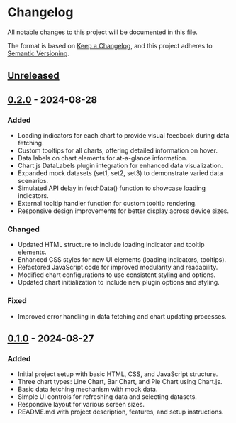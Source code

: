 # Changelog
All notable changes to this project will be documented in this file.

The format is based on [Keep a Changelog](https://keepachangelog.com/en/1.0.0/),
and this project adheres to [Semantic Versioning](https://semver.org/spec/v2.0.0.html).

## [Unreleased]

## [0.2.0] - 2024-08-28
### Added
- Loading indicators for each chart to provide visual feedback during data fetching.
- Custom tooltips for all charts, offering detailed information on hover.
- Data labels on chart elements for at-a-glance information.
- Chart.js DataLabels plugin integration for enhanced data visualization.
- Expanded mock datasets (set1, set2, set3) to demonstrate varied data scenarios.
- Simulated API delay in fetchData() function to showcase loading indicators.
- External tooltip handler function for custom tooltip rendering.
- Responsive design improvements for better display across device sizes.

### Changed
- Updated HTML structure to include loading indicator and tooltip elements.
- Enhanced CSS styles for new UI elements (loading indicators, tooltips).
- Refactored JavaScript code for improved modularity and readability.
- Modified chart configurations to use consistent styling and options.
- Updated chart initialization to include new plugin options and styling.

### Fixed
- Improved error handling in data fetching and chart updating processes.

## [0.1.0] - 2024-08-27
### Added
- Initial project setup with basic HTML, CSS, and JavaScript structure.
- Three chart types: Line Chart, Bar Chart, and Pie Chart using Chart.js.
- Basic data fetching mechanism with mock data.
- Simple UI controls for refreshing data and selecting datasets.
- Responsive layout for various screen sizes.
- README.md with project description, features, and setup instructions.

[Unreleased]: https://github.com/johnalpha74/interactive-data-viz-dashboard/compare/v0.2.0...HEAD
[0.2.0]: https://github.com/johnalpha74/interactive-data-viz-dashboard/compare/v0.1.0...v0.2.0
[0.1.0]: https://github.com/johnalpha74/interactive-data-viz-dashboard/releases/tag/v0.1.0